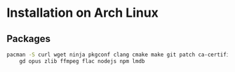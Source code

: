 # Installation on Arch Linux

## Packages

```bash
pacman -S curl wget ninja pkgconf clang cmake make git patch ca-certificates \
	gd opus zlib ffmpeg flac nodejs npm lmdb
```
